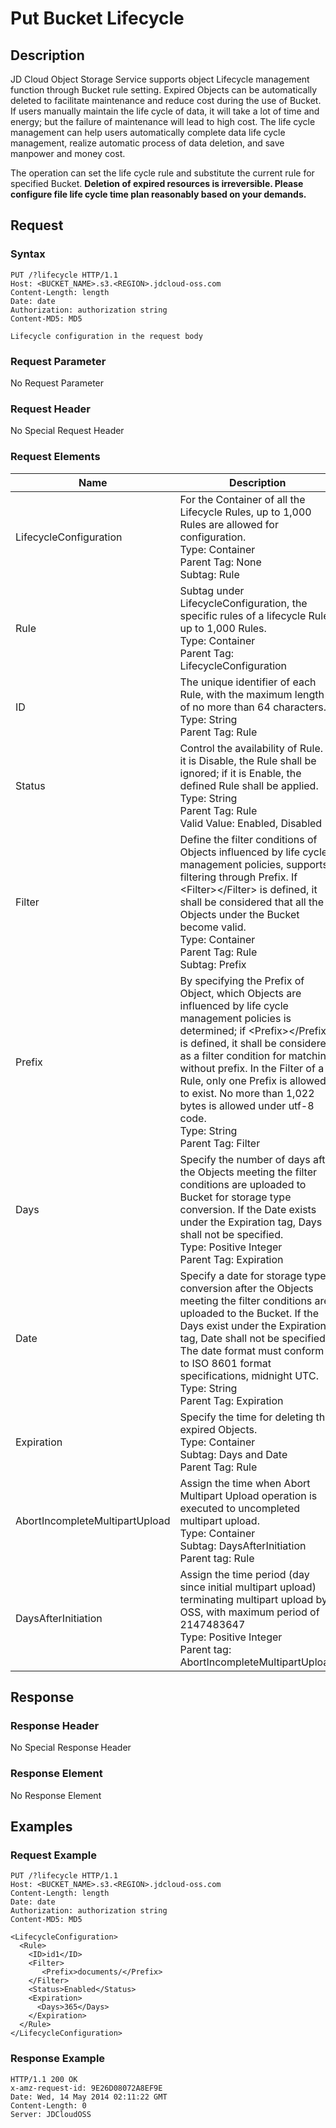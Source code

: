 # Put Bucket Lifecycle

## Description

JD Cloud Object Storage Service supports object Lifecycle management function through Bucket rule setting. Expired Objects can be automatically deleted to facilitate maintenance and reduce cost during the use of Bucket. If users manually maintain the life cycle of data, it will take a lot of time and energy; but the failure of maintenance will lead to high cost. The life cycle management can help users automatically complete data life cycle management, realize automatic process of data deletion, and save manpower and money cost.

The operation can set the life cycle rule and substitute the current rule for specified Bucket. **Deletion of expired resources is irreversible. Please configure file life cycle time plan reasonably based on your demands.**

## Request
### Syntax
```HTTP
PUT /?lifecycle HTTP/1.1
Host: <BUCKET_NAME>.s3.<REGION>.jdcloud-oss.com
Content-Length: length
Date: date
Authorization: authorization string
Content-MD5: MD5
 
Lifecycle configuration in the request body
```

### Request Parameter

No Request Parameter

### Request Header

No Special Request Header

### Request Elements

Name|Description|Must
---|---|---
LifecycleConfiguration|For the Container of all the Lifecycle Rules, up to 1,000 Rules are allowed for configuration. <br>Type: Container<br>Parent Tag: None<br>Subtag: Rule|Yes
Rule|Subtag under LifecycleConfiguration, the specific rules of a lifecycle Rule; up to 1,000 Rules. <br>Type: Container<br>Parent Tag: LifecycleConfiguration|Yes
ID|The unique identifier of each Rule, with the maximum length of no more than 64 characters. <br>Type: String<br>Parent Tag: Rule|No
Status|Control the availability of Rule. If it is Disable, the Rule shall be ignored; if it is Enable, the defined Rule shall be applied. <br>Type: String<br>Parent Tag: Rule<br>Valid Value: Enabled, Disabled|Yes
Filter|Define the filter conditions of Objects influenced by life cycle management policies, supports filtering through Prefix. If \<Filter\>\</Filter\> is defined, it shall be considered that all the Objects under the Bucket become valid. <br>Type: Container<br>Parent Tag: Rule<br>Subtag: Prefix|Yes
Prefix|By specifying the Prefix of Object, which Objects are influenced by life cycle management policies is determined; if \<Prefix\>\</Prefix\> is defined, it shall be considered as a filter condition for matching without prefix. In the Filter of a Rule, only one Prefix is allowed to exist. No more than 1,022 bytes is allowed under utf-8 code. <br>Type: String<br>Parent Tag: Filter|No
Days|Specify the number of days after the Objects meeting the filter conditions are uploaded to Bucket for storage type conversion. If the Date exists under the Expiration tag, Days shall not be specified. <br>Type: Positive Integer<br>Parent Tag: Expiration|If no Date is specified, you must
Date|Specify a date for storage type conversion after the Objects meeting the filter conditions are uploaded to the Bucket. If the Days exist under the Expiration tag, Date shall not be specified. The date format must conform to ISO 8601 format specifications, midnight UTC. <br>Type: String<br>Parent Tag: Expiration|If no Days is specified, you must
Expiration|Specify the time for deleting the expired Objects. <br>Type: Container<br>Subtag: Days and Date<br>Parent Tag: Rule|NO
AbortIncompleteMultipartUpload|Assign the time when Abort Multipart Upload operation is executed to uncompleted multipart upload. <br>Type: Container<br>Subtag: DaysAfterInitiation<br>Parent tag: Rule|No
DaysAfterInitiation|Assign the time period (day since initial multipart upload) terminating multipart upload by OSS, with maximum period of 2147483647<br>Type: Positive Integer<br>Parent tag: AbortIncompleteMultipartUpload|No

## Response
### Response Header
No Special Response Header
### Response Element
No Response Element

## Examples
### Request Example
```HTTP
PUT /?lifecycle HTTP/1.1
Host: <BUCKET_NAME>.s3.<REGION>.jdcloud-oss.com
Content-Length: length
Date: date
Authorization: authorization string
Content-MD5: MD5

<LifecycleConfiguration>
  <Rule>
    <ID>id1</ID>
    <Filter>
       <Prefix>documents/</Prefix>
    </Filter>
    <Status>Enabled</Status>
    <Expiration>
      <Days>365</Days>
    </Expiration>
  </Rule>
</LifecycleConfiguration>
```
### Response Example
```HTTP
HTTP/1.1 200 OK
x-amz-request-id: 9E26D08072A8EF9E
Date: Wed, 14 May 2014 02:11:22 GMT
Content-Length: 0
Server: JDCloudOSS
```
